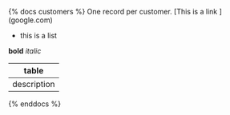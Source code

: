 {% docs customers %}
One record per customer.
[This is a link ] (google.com)
* this is a list

**bold** _italic_

|table|
|-----|
|description|

{% enddocs %}